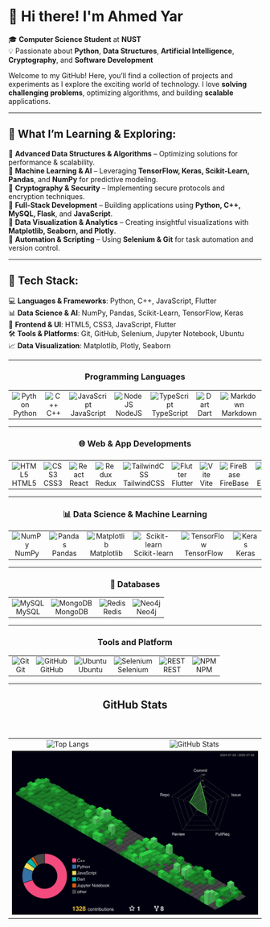 # 👋 Hi there! I'm Ahmed Yar

🎓 **Computer Science Student** at **NUST**  
💡 Passionate about **Python**, **Data Structures**, **Artificial Intelligence**, **Cryptography**, and **Software Development**

Welcome to my GitHub! Here, you’ll find a collection of projects and experiments as I explore the exciting world of technology. I love **solving challenging problems**, optimizing algorithms, and building **scalable** applications.

---

## 🌱 **What I’m Learning & Exploring:**

🔹 **Advanced Data Structures & Algorithms** – Optimizing solutions for performance & scalability.  
🔹 **Machine Learning & AI** – Leveraging **TensorFlow, Keras, Scikit-Learn, Pandas**, and **NumPy** for predictive modeling.  
🔹 **Cryptography & Security** – Implementing secure protocols and encryption techniques.  
🔹 **Full-Stack Development** – Building applications using **Python, C++, MySQL, Flask**, and **JavaScript**.  
🔹 **Data Visualization & Analytics** – Creating insightful visualizations with **Matplotlib, Seaborn, and Plotly**.  
🔹 **Automation & Scripting** – Using **Selenium & Git** for task automation and version control.

---

## 🚀 **Tech Stack:**

💻 **Languages & Frameworks**: Python, C++, JavaScript, Flutter  
📊 **Data Science & AI**: NumPy, Pandas, Scikit-Learn, TensorFlow, Keras  
🎨 **Frontend & UI**: HTML5, CSS3, JavaScript, Flutter  
🛠 **Tools & Platforms**: Git, GitHub, Selenium, Jupyter Notebook, Ubuntu  
📈 **Data Visualization**: Matplotlib, Plotly, Seaborn

---

<h3 align="center"> Programming Languages </h3>
<table>
  <tr>
    <td align="center">
      <img src="https://techstack-generator.vercel.app/python-icon.svg" alt="Python" width="50"/><br/>
     Python
    </td>
    <td align="center">
      <img src="https://techstack-generator.vercel.app/cpp-icon.svg" alt="C++" width="50"/><br/>
     C++
    </td>
    <td align="center">
      <img src="https://techstack-generator.vercel.app/js-icon.svg" alt="JavaScript" width="50"/><br/>
     JavaScript
    </td>
    <td align="center">
      <img src="https://cdn.jsdelivr.net/gh/devicons/devicon@latest/icons/nodejs/nodejs-original-wordmark.svg" alt="NodeJS" width="50"/><br/>
     NodeJS
    </td>
    <td align="center">
      <img src="https://techstack-generator.vercel.app/ts-icon.svg" alt="TypeScript" width="50"/><br/>
     TypeScript
    </td>
    <td align="center">
      <img src="https://cdn.jsdelivr.net/gh/devicons/devicon@latest/icons/dart/dart-original.svg" alt="Dart" width="50"/><br/>
     Dart
    </td>
    <td align="center">
      <img src="https://skillicons.dev/icons?i=md" alt="Markdown" width="50"/><br/>
     Markdown
    </td>
  </tr>
</table>

---

<h3 align="center"> 🌐 Web & App Developments <h3 align="center">  </h3> </h3>

<table align="center">
  <tr>
    <td align="center" width="100">
      <img src="https://cdn.jsdelivr.net/gh/devicons/devicon/icons/html5/html5-original.svg" width="50" alt="HTML5"/>
      <br/>HTML5
    </td>
    <td align="center" width="100">
      <img src="https://cdn.jsdelivr.net/gh/devicons/devicon/icons/css3/css3-original.svg" width="50" alt="CSS3"/>
      <br/>CSS3
    </td>
    <td align="center" width="100">
      <img src="https://techstack-generator.vercel.app/react-icon.svg" width="50" alt="React"/>
      <br/>React
    </td>
    <td align="center" width="100">
      <img src="https://techstack-generator.vercel.app/redux-icon.svg" width="50" alt="Redux"/>
      <br/>Redux
    </td>
    <td align="center" width="100">
      <img src="https://cdn.jsdelivr.net/gh/devicons/devicon@latest/icons/tailwindcss/tailwindcss-original.svg" width="50" alt="TailwindCSS"/>
      <br/>TailwindCSS
    </td>
    <td align="center" width="100">
      <img src="https://cdn.jsdelivr.net/gh/devicons/devicon@latest/icons/flutter/flutter-original.svg" width="50" alt="Flutter"/>
      <br/>Flutter
    </td>
    <td align="center" width="100">
      <img src="https://cdn.jsdelivr.net/gh/devicons/devicon@latest/icons/vitejs/vitejs-original.svg" width="50" alt="Vite"/>
      <br/>Vite
    </td>
    <td align="center" width="100">
      <img src="https://cdn.jsdelivr.net/gh/devicons/devicon@latest/icons/firebase/firebase-original.svg" width="50" alt="FireBase"/>
      <br/>FireBase
    </td>
    <td align="center" width="100">
      <img src="https://cdn.jsdelivr.net/gh/devicons/devicon@latest/icons/express/express-original.svg" width="50" alt="FireBase"/>
      <br/>Express
    </td>
  </tr>
</table>

---

<h3 align="center"> 📊 Data Science & Machine Learning </h3>

<table>
  <tr>
    <td align="center">
      <img src="https://cdn.jsdelivr.net/gh/devicons/devicon/icons/numpy/numpy-original.svg" alt="NumPy" width="50"/><br/>
      NumPy
    </td>
    <td align="center">
      <img src="https://cdn.jsdelivr.net/gh/devicons/devicon/icons/pandas/pandas-original.svg" alt="Pandas" width="50"/><br/>
      Pandas
    </td>
    <td align="center">
      <img src="https://cdn.jsdelivr.net/gh/devicons/devicon/icons/matplotlib/matplotlib-original.svg" alt="Matplotlib" width="50"/><br/>
      Matplotlib
    </td>
    <td align="center">
      <img src="https://cdn.jsdelivr.net/gh/devicons/devicon/icons/scikitlearn/scikitlearn-original.svg" alt="Scikit-learn" width="50"/><br/>
      Scikit-learn
    </td>
    <td align="center">
      <img src="https://cdn.jsdelivr.net/gh/devicons/devicon/icons/tensorflow/tensorflow-original.svg" alt="TensorFlow" width="50"/><br/>
      TensorFlow
    </td>
    <td align="center">
      <img src="https://cdn.jsdelivr.net/gh/devicons/devicon/icons/keras/keras-original.svg" alt="Keras" width="50"/><br/>
      Keras
    </td>
  </tr>
</table>

---

<h3 align="center">📁 Databases </h3>

<table>
  <tr>
    <td align="center">
      <img src="https://techstack-generator.vercel.app/mysql-icon.svg" alt="MySQL" width="50"/><br/>
      MySQL
    </td>
    <td align="center">
      <img src="https://cdn.jsdelivr.net/gh/devicons/devicon@latest/icons/mongodb/mongodb-original-wordmark.svg" alt="MongoDB" width="50"/><br/>
      MongoDB
    </td>
    <td align="center">
      <img src="https://cdn.jsdelivr.net/gh/devicons/devicon@latest/icons/redis/redis-original.svg" alt="Redis" width="50"/><br/>
      Redis
    </td>
    <td align="center">
      <img src="https://cdn.jsdelivr.net/gh/devicons/devicon@latest/icons/neo4j/neo4j-original.svg" alt="Neo4j" width="50"/><br/>
      Neo4j
    </td>
  </tr>
</table>


---

<h3 align="center"> Tools and Platform </h3>

<table>
  <tr>
    <td align="center">
      <img src="https://cdn.simpleicons.org/git/F05032" alt="Git" width="50"/><br/>
      Git
    </td>
    <td align="center">
      <img src="https://techstack-generator.vercel.app/github-icon.svg" alt="GitHub" width="50"/><br/>
      GitHub
    </td>
    <td align="center">
      <img src="https://cdn.jsdelivr.net/gh/devicons/devicon@latest/icons/ubuntu/ubuntu-original.svg" alt="Ubuntu" width="50"/><br/>
      Ubuntu
    </td>
    <td align="center">
      <img src="https://cdn.jsdelivr.net/gh/devicons/devicon@latest/icons/selenium/selenium-original.svg" alt="Selenium" width="50"/><br/>
      Selenium
    </td>
    <td align="center">
      <img src="https://techstack-generator.vercel.app/restapi-icon.svg" alt="REST" width="50"/><br/>
      REST
    </td>
    <td align="center">
      <img src="https://cdn.jsdelivr.net/gh/devicons/devicon@latest/icons/npm/npm-original-wordmark.svg" alt="NPM" width="50"/><br/>
      NPM
    </td>
  </tr>
</table>

---

<h2 align="center">GitHub Stats</h2>

###

<div align="left">
</div>

###

###

<br clear="both">

<div align="center">
    <table>
        <tr>
             <td align="center">
                <a href="https://github.com/ahmedyar7" style="text-decoration: none;">
                    <img src="https://github-readme-stats.vercel.app/api/top-langs/?username=ahmedyar7&hide_border=true&layout=donut&theme=github_dark" alt="Top Langs" style="border: none; outline: none;">
                </a>
            </td>
            <td align="center">
                <a href="https://github.com/ahmedyar7" style="text-decoration: none;">
                    <img src="https://github-readme-stats.vercel.app/api?username=ahmedyar7&hide_title=true&hide_rank=false&rank_icon=github&show_icons=true&include_all_commits=true&count_private=true&disable_animations=false&theme=github_dark&locale=en&hide_border=true&order=1" alt="GitHub Stats" />
                </a>
            </td> 
         </tr> 
        <tr>
            <td colspan="2" align="center">
                <a href="https://github.com/ahmedyar7" style="text-decoration: none;">
                    <img src="./profile-3d-contrib/profile-night-green.svg" alt="3D GitHub Contribution Graph" />
                </a>
            </td>
        </tr>
    </table>
</div>
